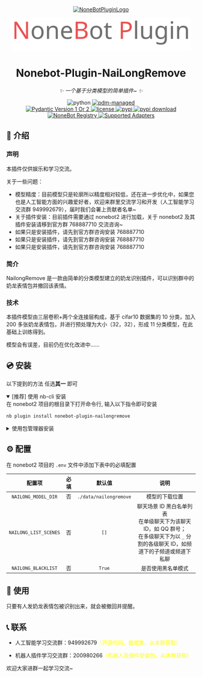 <!-- markdownlint-disable MD031 MD033 MD036 MD041 -->

<div align="center">

<a href="https://v2.nonebot.dev/store">
  <img src="https://raw.githubusercontent.com/A-kirami/nonebot-plugin-template/resources/nbp_logo.png" width="180" height="180" alt="NoneBotPluginLogo">
</a>

<p>
  <img src="https://raw.githubusercontent.com/lgc-NB2Dev/readme/main/template/plugin.svg" alt="NoneBotPluginText">
</p>

# Nonebot-Plugin-NaiLongRemove

_✨ 一个基于分类模型的简单插件~ ✨_

<img src="https://img.shields.io/badge/python-3.9+-blue.svg" alt="python">
<a href="https://pdm.fming.dev">
  <img src="https://img.shields.io/badge/pdm-managed-blueviolet" alt="pdm-managed">
</a>

<br />

<a href="https://pydantic.dev">
  <img src="https://img.shields.io/endpoint?url=https://raw.githubusercontent.com/lgc-NB2Dev/readme/main/template/pyd-v1-or-v2.json" alt="Pydantic Version 1 Or 2" >
</a>
<a href="./LICENSE">
  <img src="https://img.shields.io/github/license/Refound-445/nonebot-plugin-nailongremove.svg" alt="license">
</a>
<a href="https://pypi.python.org/pypi/nonebot-plugin-nailongremove">
  <img src="https://img.shields.io/pypi/v/nonebot-plugin-nailongremove.svg" alt="pypi">
</a>
<a href="https://pypi.python.org/pypi/nonebot-plugin-nailongremove">
  <img src="https://img.shields.io/pypi/dm/nonebot-plugin-nailongremove" alt="pypi download">
</a>

<br />

<a href="https://registry.nonebot.dev/plugin/nonebot-plugin-nailongremove:nonebot_plugin_nailongremove">
  <img src="https://img.shields.io/endpoint?url=https%3A%2F%2Fnbbdg.lgc2333.top%2Fplugin%2Fnonebot-plugin-nailongremove" alt="NoneBot Registry">
</a>
<a href="https://registry.nonebot.dev/plugin/nonebot-plugin-nailongremove:nonebot_plugin_nailongremove">
  <img src="https://img.shields.io/endpoint?url=https%3A%2F%2Fnbbdg.lgc2333.top%2Fplugin-adapters%2Fnonebot-plugin-nailongremove" alt="Supported Adapters">
</a>

</div>

## 📖 介绍

### 声明

本插件仅供娱乐和学习交流。

关于一些问题：

- 模型精度：目前模型只是轮廓所以精度相对较低，还在进一步优化中，如果您也是人工智能方面的兴趣爱好者，欢迎来群里交流学习和开发（人工智能学习交流群 949992679），届时我们会署上贡献者名单~
- 关于插件安装：目前插件需要通过 nonebot2 进行加载，关于 nonebot2 及其插件安装请移到官方群 768887710 交流咨询~
- 如果只是安装插件，请先到官方群咨询安装 768887710
- 如果只是安装插件，请先到官方群咨询安装 768887710
- 如果只是安装插件，请先到官方群咨询安装 768887710

### 简介

NailongRemove 是一款由简单的分类模型建立的奶龙识别插件，可以识别群中的奶龙表情包并撤回该表情。

### 技术

本插件模型由三层卷积+两个全连接层构成，基于 cifar10 数据集的 10 分类，加入 200 多张奶龙表情包，并进行预处理为大小（32，32），形成 11 分类模型，在此基础上训练得到。

模型会有误差，目前仍在优化改进中……

## 💿 安装

以下提到的方法 任选**其一** 即可

<details open>
<summary>[推荐] 使用 nb-cli 安装</summary>
在 nonebot2 项目的根目录下打开命令行, 输入以下指令即可安装

```bash
nb plugin install nonebot-plugin-nailongremove
```

</details>

<details>
<summary>使用包管理器安装</summary>
在 nonebot2 项目的插件目录下, 打开命令行, 根据你使用的包管理器, 输入相应的安装命令

<details>
<summary>pip</summary>

```bash
pip install nonebot-plugin-nailongremove
```

</details>
<details>
<summary>pdm</summary>

```bash
pdm add nonebot-plugin-nailongremove
```

</details>
<details>
<summary>poetry</summary>

```bash
poetry add nonebot-plugin-nailongremove
```

</details>
<details>
<summary>conda</summary>

```bash
conda install nonebot-plugin-nailongremove
```

</details>

打开 nonebot2 项目根目录下的 `pyproject.toml` 文件, 在 `[tool.nonebot]` 部分的 `plugins` 项里追加写入

```toml
[tool.nonebot]
plugins = [
    # ...
    "nonebot_plugin_nailongremove"
]
```

</details>

## ⚙️ 配置

在 nonebot2 项目的 `.env` 文件中添加下表中的必填配置

|        配置项         | 必填 |         默认值         |                                                                     说明                                                                      |
| :-------------------: | :--: | :--------------------: | :-------------------------------------------------------------------------------------------------------------------------------------------: |
|  `NAILONG_MODEL_DIR`  |  否  | `./data/nailongremove` |                                                                模型的下载位置                                                                 |
| `NAILONG_LIST_SCENES` |  否  |          `[]`          | 聊天场景 ID 黑白名单列表<br />在单级聊天下为该聊天 ID，如 QQ 群号；<br />在多级聊天下为以 `_` 分割的各级聊天 ID，如频道下的子频道或频道下私聊 |
|  `NAILONG_BLACKLIST`  |  否  |         `True`         |                                                              是否使用黑名单模式                                                               |

## 🎉 使用

只要有人发奶龙表情包被识别出来，就会被撤回并提醒。

## 📞 联系

- 人工智能学习交流群：949992679<span style="color: yellow;">（开源代码，数据集，从本群获取）</span>

- 机器人插件学习交流群：200980266<span style="color: yellow;">（机器人及插件安装包，从本群获取）</span>

欢迎大家进群一起学习交流~

<!-- ## 📝 更新日志

芝士刚刚发布的插件，还没有更新日志的说 qwq~ -->
